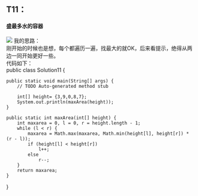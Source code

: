## T11： ##
#### 盛最多水的容器 ####

![](https://i.imgur.com/SbRq0qj.png)
我的思路：    
刚开始的时候也是想，每个都遍历一遍，找最大的就OK，后来看提示，绝得从两边一同开始更好一些。   
代码如下：         
public class Solution11 {

	public static void main(String[] args) {
		// TODO Auto-generated method stub

		int[] height= {3,9,0,8,7};
		System.out.println(maxArea(height));
	}
	
	public static int maxArea(int[] height) {
		int maxarea = 0, l = 0, r = height.length - 1;
		while (l < r) {
			maxarea = Math.max(maxarea, Math.min(height[l], height[r]) * (r - l));
			if (height[l] < height[r])
				l++;
			else
				r--;
		}
		return maxarea;
	}

}